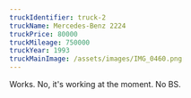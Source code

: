 ```yaml
---
truckIdentifier: truck-2
truckName: Mercedes-Benz 2224
truckPrice: 80000
truckMileage: 750000
truckYear: 1993
truckMainImage: /assets/images/IMG_0460.png
---
```

Works. No, it's working at the moment. No BS.